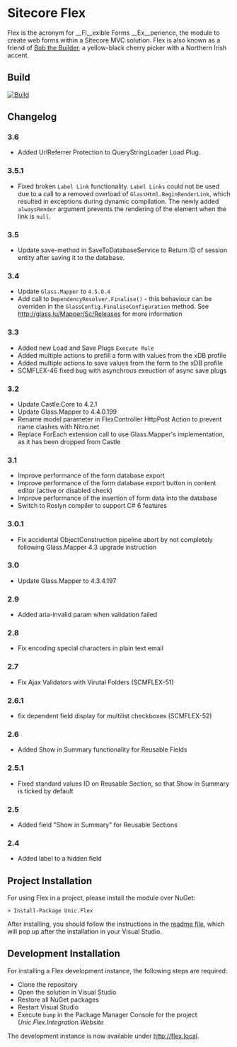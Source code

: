 # Sitecore Flex
Flex is the acronym for __Fl__exible Forms __Ex__perience, the module to create web forms within a Sitecore MVC solution. Flex is also known as a friend of [Bob the Builder](http://en.wikipedia.org/wiki/Bob_the_Builder "Bob the Builder"), a yellow-black cherry picker with a Northern Irish accent.

## Build
[![Build](https://teamcity.unic.com/httpAuth/app/rest/builds/buildType:Sitecore_Frameworks_SitecoreModules_SitecoreModuleFlex_Build/statusIcon)](https://teamcity.unic.com/viewType.html?buildTypeId=Sitecore_Frameworks_SitecoreModules_SitecoreModuleFlex_Build)

## Changelog

### 3.6
* Added UrlReferrer Protection to QueryStringLoader Load Plug.

### 3.5.1
* Fixed broken `Label Link` functionality. `Label Links` could not be used due to a call to a removed overload of `GlassHtml.BeginRenderLink`, which resulted in exceptions during dynamic compilation. The newly added `alwaysRender` argument prevents the rendering of the element when the link is `null`.

### 3.5
* Update save-method in SaveToDatabaseService to Return ID of session entity after saving it to the database.

### 3.4

- Update `Glass.Mapper` to `4.5.0.4`
- Add call to `DependencyResolver.Finalise()` - this behaviour can be overriden in the `GlassConfig.FinaliseConfiguration` method. See http://glass.lu/Mapper/Sc/Releases for more information

### 3.3

* Added new Load and Save Plugs `Execute Rule`
* Added multiple actions to prefill a form with values from the xDB profile
* Added multiple actions to save values from the form to the xDB profile
* SCMFLEX-46 fixed bug with asynchrous exeuction of async save plugs

### 3.2
* Update Castle.Core to 4.2.1
* Update Glass.Mapper to 4.4.0.199
* Rename model parameter in FlexController HttpPost Action to prevent name clashes with Nitro.net
* Replace ForEach extension call to use Glass.Mapper's implementation, as it has been dropped from Castle

### 3.1
* Improve performance of the form database export
* Improve performance of the form database export button in content editor (active or disabled check)
* Improve performance of the insertion of form data into the database
* Switch to Roslyn compiler to support C# 6 features

### 3.0.1
* Fix accidental ObjectConstruction pipeline abort by not completely following Glass.Mapper 4.3 upgrade instruction

### 3.0
* Update Glass.Mapper to 4.3.4.197

### 2.9 
* Added aria-invalid param when validation failed

### 2.8 
* Fix encoding special characters in plain text email

### 2.7 
* Fix Ajax Validators with Virutal Folders (SCMFLEX-51)

### 2.6.1
* fix dependent field display for multilist checkboxes (SCMFLEX-52)

### 2.6
* Added Show in Summary functionality for Reusable Fields

### 2.5.1
* Fixed standard values ID on Reusable Section, so that Show in Summary is ticked by default

### 2.5 
* Added field "Show in Summary" for Reusable Sections

### 2.4
* Added label to a hidden field

## Project Installation
For using Flex in a project, please install the module over NuGet:

	> Install-Package Unic.Flex

After installing, you should follow the instructions in the [readme file](https://git.unic.com/projects/BUECS/repos/sitecore-module-flex/browse/src/Unic.Flex.Website/readme.txt), which will pop up after the installation in your Visual Studio.

## Development Installation
For installing a Flex development instance, the following steps are required:

- Clone the repository
- Open the solution in Visual Studio
- Restore all NuGet packages
- Restart Visual Studio
- Execute `bump` in the Package Manager Console for the project *Unic.Flex.Integration.Website*

The development instance is now available under http://flex.local.
